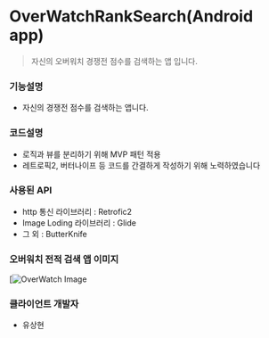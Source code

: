 # OverWatchRankSearch(Android app)
> 자신의 오버워치 경쟁전 점수를 검색하는 앱 입니다.

### 기능설명
- 자신의 경쟁전 점수를 검색하는 앱니다.

### 코드설명
- 로직과 뷰를 분리하기 위해 MVP 패턴 적용
- 레트로픽2, 버터나이프 등 코드를 간결하게 작성하기 위해 노력하였습니다

### 사용된 API
- http 통신 라이브러리 : Retrofic2
- Image Loding 라이브러리 : Glide
- 그 외 : ButterKnife

### 오버워치 전적 검색 앱 이미지
[![OverWatch Image](http://i.imgur.com/5qiLHPR.png)

### 클라이언트 개발자
- 유상현
